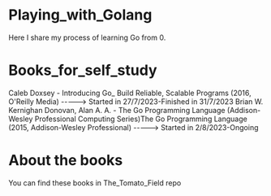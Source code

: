 # Playing_with_Golang
 Here I share my process of learning Go from 0.

# Books_for_self_study
Caleb Doxsey - Introducing Go_ Build Reliable, Scalable Programs (2016, O'Reilly Media) -----> Started in 27/7/2023-Finished in 31/7/2023
Brian W. Kernighan Donovan, Alan A. A. - The Go Programming Language (Addison-Wesley Professional Computing Series)The Go Programming Language (2015, Addison-Wesley Professional) -----> Started in 2/8/2023-Ongoing

# About the books 
You can find these books in The_Tomato_Field repo